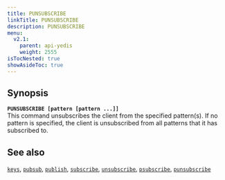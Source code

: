 ```yaml
---
title: PUNSUBSCRIBE
linkTitle: PUNSUBSCRIBE
description: PUNSUBSCRIBE
menu:
  v2.1:
    parent: api-yedis
    weight: 2555
isTocNested: true
showAsideToc: true
---
```


## Synopsis

<b>`PUNSUBSCRIBE [pattern [pattern ...]]`</b><br>
This command unsubscribes the client from the specified pattern(s). If no pattern is specified, the client is unsubscribed from all patterns that it has subscribed to.

## See also

[`keys`](../keys/), 
[`pubsub`](../pubsub/), 
[`publish`](../publish/), 
[`subscribe`](../subscribe/), 
[`unsubscribe`](../unsubscribe/), 
[`psubscribe`](../psubscribe/), 
[`punsubscribe`](../punsubscribe/)
